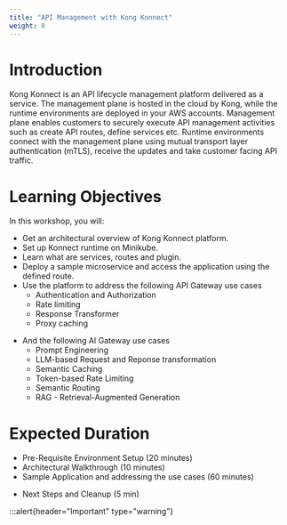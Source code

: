 ```yaml
---
title: "API Management with Kong Konnect"
weight: 0
---
```


# Introduction

Kong Konnect is an API lifecycle management platform delivered as a service. The management plane is hosted in the cloud by Kong, while the runtime environments are deployed in your AWS accounts. Management plane enables customers to securely execute API management activities such as create API routes, define services etc. Runtime environments connect with the management plane using mutual transport layer authentication (mTLS), receive the updates and take customer facing API traffic.

# Learning Objectives

In this workshop, you will:

* Get an architectural overview of Kong Konnect platform.
* Set up Konnect runtime on Minikube.
* Learn what are services, routes and plugin.
* Deploy a sample microservice and access the application using the defined route.
* Use the platform to address the following API Gateway use cases
    * Authentication and Authorization
    * Rate limiting
    * Response Transformer
    <!-- * Invoke AWS Lambda -->
    * Proxy caching
<!-- * Learn how to do observability -->

* And the following AI Gateway use cases
    * Prompt Engineering
    * LLM-based Request and Reponse transformation
    * Semantic Caching
    * Token-based Rate Limiting
    * Semantic Routing
    * RAG - Retrieval-Augmented Generation

# Expected Duration

* Pre-Requisite Environment Setup (20 minutes)
* Architectural Walkthrough (10 minutes)
* Sample Application and addressing the use cases (60 minutes)
<!-- * Observability (20 minutes) -->
* Next Steps and Cleanup (5 min)

:::alert{header="Important" type="warning"}
